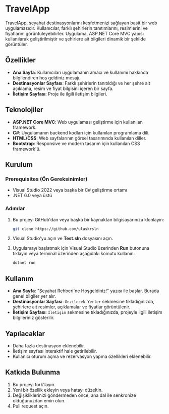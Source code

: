# TravelApp

TravelApp, seyahat destinasyonlarını keşfetmenizi sağlayan basit bir web uygulamasıdır. Kullanıcılar, farklı şehirlerin tanıtımlarını, resimlerini ve fiyatlarını görüntüleyebilirler. Uygulama, ASP.NET Core MVC yapısı kullanılarak geliştirilmiştir ve şehirlere ait bilgileri dinamik bir şekilde görüntüler.

## Özellikler

- **Ana Sayfa**: Kullanıcıları uygulamanın amacı ve kullanımı hakkında bilgilendiren hoş geldiniz mesajı.
- **Destinasyonlar Sayfası**: Farklı şehirlerin tanıtıldığı ve her şehre ait açıklama, resim ve fiyat bilgisini içeren bir sayfa.
- **İletişim Sayfası**: Proje ile ilgili iletişim bilgileri.

## Teknolojiler

- **ASP.NET Core MVC**: Web uygulaması geliştirme için kullanılan framework.
- **C#**: Uygulamanın backend kodları için kullanılan programlama dili.
- **HTML/CSS**: Web sayfalarının görsel tasarımında kullanılan diller.
- **Bootstrap**: Responsive ve modern tasarım için kullanılan CSS framework'ü.

## Kurulum

### Prerequisites (Ön Gereksinimler)

- Visual Studio 2022 veya başka bir C# geliştirme ortamı
- .NET 6.0 veya üstü

### Adımlar

1. Bu projeyi GitHub'dan veya başka bir kaynaktan bilgisayarınıza klonlayın:

    ```bash
    git clone https://github.com/ulaskrsln
    ```

2. Visual Studio'yu açın ve **Test.sln** dosyasını açın.

3. Uygulamayı başlatmak için Visual Studio üzerinden **Run** butonuna tıklayın veya terminal üzerinden aşağıdaki komutu kullanın:

    ```bash
    dotnet run
    ```



## Kullanım

- **Ana Sayfa**: "Seyahat Rehberi'ne Hoşgeldiniz!" yazısı ile başlar. Burada genel bilgiler yer alır.
- **Destinasyonlar Sayfası**: `Gezilecek Yerler` sekmesine tıkladığınızda, şehirlere ait resimler, açıklamalar ve fiyatlar görüntülenir.
- **İletişim Sayfası**: `İletişim` sekmesine tıkladığınızda, projeyle ilgili iletişim bilgileriniz gösterilir.

## Yapılacaklar

- Daha fazla destinasyon eklenebilir.
- İletişim sayfası interaktif hale getirilebilir.
- Kullanıcı oturum açma ve rezervasyon yapma özellikleri eklenebilir.

## Katkıda Bulunma

1. Bu projeyi fork'layın.
2. Yeni bir özellik ekleyin veya hatayı düzeltin.
3. Değişikliklerinizi göndermeden önce, ana dal ile senkronize olduğunuzdan emin olun.
4. Pull request açın.
